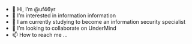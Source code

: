 - 👋 Hi, I’m @uf46yr
- 👀 I’m interested in information information
- 🌱 I am currently studying to become an information security specialist
- 💞️ I’m looking to collaborate on UnderMind
- 📫 How to reach me ...

<!---
uf46yr/uf46yr is a ✨ special ✨ repository because its `README.md` (this file) appears on your GitHub profile.
You can click the Preview link to take a look at your changes.
--->
